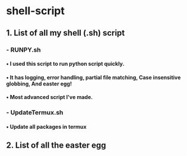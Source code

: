 # shell-script

## 1. List of all my shell (.sh) script

### - RUNPY.sh
####  • I used this script to run python script quickly.
####  • It has logging, error handling, partial file matching, Case insensitive globbing, And easter egg!
####  • Most advanced script I've made.

### - UpdateTermux.sh
####  • Update all packages in termux

## 2. List of all the easter egg
